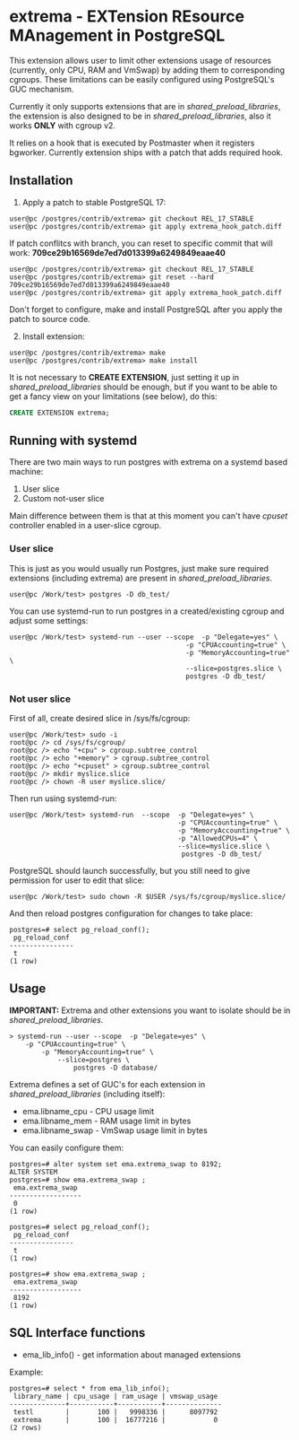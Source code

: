 # extrema - EXTension REsource MAnagement in PostgreSQL 

This extension allows user to limit other extensions usage of resources (currently, only CPU, RAM and VmSwap) by adding them to corresponding cgroups. 
These limitations can be easily configured using PostgreSQL's GUC mechanism.

Currently it only supports extensions that are in *shared_preload_libraries*, the extension is also designed to be in *shared_preload_libraries*, also it works **ONLY** with cgroup v2. 

It relies on a hook that is executed by Postmaster when it registers bgworker. 
Currently extension ships with a patch that adds required hook.

## Installation

1. Apply a patch to stable PostgreSQL 17:

``` shell
user@pc /postgres/contrib/extrema> git checkout REL_17_STABLE
user@pc /postgres/contrib/extrema> git apply extrema_hook_patch.diff
```

If patch conflitcs with branch, you can reset to specific commit that will work:
**709ce29b16569de7ed7d013399a6249849eaae40**
``` shell
user@pc /postgres/contrib/extrema> git checkout REL_17_STABLE
user@pc /postgres/contrib/extrema> git reset --hard 709ce29b16569de7ed7d013399a6249849eaae40
user@pc /postgres/contrib/extrema> git apply extrema_hook_patch.diff
```

Don't forget to configure, make and install PostgreSQL after you apply the patch to source code.


2. Install extension: 
``` shell 
user@pc /postgres/contrib/extrema> make
user@pc /postgres/contrib/extrema> make install
```

It is not necessary to **CREATE EXTENSION**, just setting it up in *shared_preload_libraries* should be enough, but if you want to be able to get a fancy view on your limitations (see below), do this: 
``` sql
CREATE EXTENSION extrema;
```

## Running with systemd

There are two main ways to run postgres with extrema on a systemd based machine:
1. User slice 
2. Custom not-user slice 

Main difference between them is that at this moment you can't have *cpuset* controller enabled in a user-slice cgroup.

### User slice

This is just as you would usually run Postgres, just make sure required extensions (including extrema) are present in *shared_preload_libraries*.
``` shell
user@pc /Work/test> postgres -D db_test/
```

You can use systemd-run to run postgres in a created/existing cgroup and adjust some settings:

``` shell
user@pc /Work/test> systemd-run --user --scope  -p "Delegate=yes" \
                                            -p "CPUAccounting=true" \
                                            -p "MemoryAccounting=true" \
                                            --slice=postgres.slice \
                                            postgres -D db_test/
```

### Not user slice

First of all, create desired slice in /sys/fs/cgroup:

``` shell
user@pc /Work/test> sudo -i
root@pc /> cd /sys/fs/cgroup/
root@pc /> echo "+cpu" > cgroup.subtree_control
root@pc /> echo "+memory" > cgroup.subtree_control
root@pc /> echo "+cpuset" > cgroup.subtree_control
root@pc /> mkdir myslice.slice
root@pc /> chown -R user myslice.slice/
```

Then run using systemd-run:

``` shell
user@pc /Work/test> systemd-run  --scope  -p "Delegate=yes" \
                                          -p "CPUAccounting=true" \
                                          -p "MemoryAccounting=true" \
                                          -p "AllowedCPUs=4" \
                                          --slice=myslice.slice \
                                           postgres -D db_test/
```

PostgreSQL should launch successfully, but you still need to give permission for user to edit that slice:

``` shell
user@pc /Work/test> sudo chown -R $USER /sys/fs/cgroup/myslice.slice/
```

And then reload postgres configuration for changes to take place:

``` shell
postgres=# select pg_reload_conf();
 pg_reload_conf
----------------
 t
(1 row)
```


## Usage 

**IMPORTANT:** Extrema and other extensions you want to isolate should be in *shared_preload_libraries*. 

``` shell
> systemd-run --user --scope  -p "Delegate=yes" \
    -p "CPUAccounting=true" \
        -p "MemoryAccounting=true" \
            --slice=postgres \
                postgres -D database/
```

Extrema defines a set of GUC's for each extension in *shared_preload_libraries* (including itself):
- ema.libname_cpu - CPU usage limit
- ema.libname_mem - RAM usage limit in bytes
- ema.libname_swap - VmSwap usage limit in bytes

You can easily configure them:

``` shell
postgres=# alter system set ema.extrema_swap to 8192;
ALTER SYSTEM
postgres=# show ema.extrema_swap ;
 ema.extrema_swap
------------------
 0
(1 row)

postgres=# select pg_reload_conf();
 pg_reload_conf
----------------
 t
(1 row)

postgres=# show ema.extrema_swap ;
 ema.extrema_swap
------------------
 8192
(1 row)
```

## SQL Interface functions 

- ema_lib_info() - get information about managed extensions 

Example:

``` shell
postgres=# select * from ema_lib_info();
 library_name | cpu_usage | ram_usage | vmswap_usage
--------------+-----------+-----------+--------------
 testl        |       100 |   9998336 |      8097792
 extrema      |       100 |  16777216 |            0
(2 rows)
```

